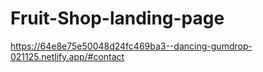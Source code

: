 # Fruit-Shop-landing-page

https://64e8e75e50048d24fc469ba3--dancing-gumdrop-021125.netlify.app/#contact
